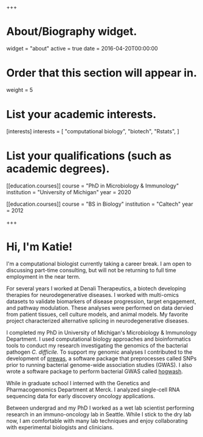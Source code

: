 +++
# About/Biography widget.
widget = "about"
active = true
date = 2016-04-20T00:00:00

# Order that this section will appear in.
weight = 5

# List your academic interests.
[interests]
  interests = [
    "computational biology",
    "biotech",
    "Rstats",
  ]

# List your qualifications (such as academic degrees).
[[education.courses]]
  course = "PhD in Microbiology & Immunology"
  institution = "University of Michigan"
  year = 2020

[[education.courses]]
  course = "BS in Biology"
  institution = "Caltech"
  year = 2012
 
+++

# Hi, I'm Katie!

I'm a computational biologist currently taking a career break. I am open to discussing part-time consulting, but will not be returning to full time employment in the near term. 

For several years I worked at Denali Therapeutics, a biotech developing therapies for neurodegenerative diseases. I worked with multi-omics datasets to validate biomarkers of disease progression, target engagement, and pathway modulation. These analyses were performed on data dervied from patient tissues, cell culture models, and animal models. My favorite project characterized alternative splicing in neurodegenerative diseases.

I completed my PhD in University of Michigan's Microbiology & Immunology Department. I used computational biology approaches and bioinformatics tools to conduct my research investigating the genomics of the bacterial pathogen *C. difficile.* To support my genomic analyses I contributed to the development of [prewas](https://github.com/Snitkin-Lab-Umich/prewas), a software package that preprocesses called SNPs prior to running bacterial genome-wide association studies (GWAS). I also wrote a software package to perform bacterial GWAS called [hogwash](https://github.com/katiesaund/hogwash). 

While in graduate school I interned with the Genetics and Pharmacogenomics Department at Merck. I analyzed single-cell RNA sequencing data for early discovery oncology applications. 

Between undergrad and my PhD I worked as a wet lab scientist performing research in an immuno-oncology lab in Seattle. While I stick to the dry lab now, I am comfortable with many lab techniques and enjoy collaborating with experimental biologists and clinicians. 

